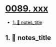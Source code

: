 # [0089. xxx](https://github.com/Tdahuyou/TNotes.nodejs/tree/main/notes/0089.%20xxx)

<!-- region:toc -->

- [1. 📒 notes_title](#1--notes_title)

<!-- endregion:toc -->

## 1. 📒 notes_title
